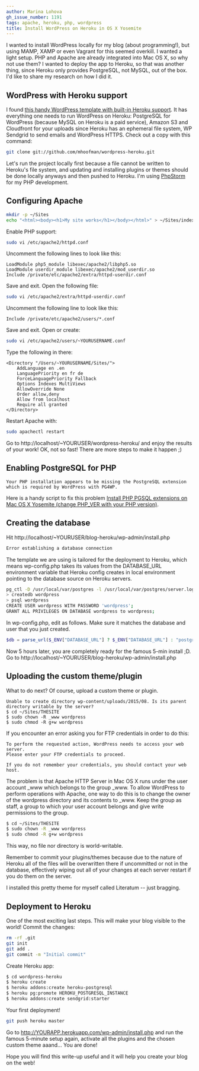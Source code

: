 ```yaml
---
author: Marina Lohova
gh_issue_number: 1191
tags: apache, heroku, php, wordpress
title: Install WordPress on Heroku in OS X Yosemite
---
```




I wanted to install WordPress locally for my blog (about programming!), but using MAMP, XAMP or even Vagrant for this seemed overkill. I wanted a light setup. PHP and Apache are already integrated into Mac OS X, so why not use them? I wanted to deploy the app to Heroku, so that was another thing, since Heroku only provides PostgreSQL, not MySQL, out of the box. I'd like to share my research on how I did it.

## WordPress with Heroku support

I found [this handy WordPress template with built-in Heroku support](https://github.com/mhoofman/wordpress-heroku). It has everything one needs to run WordPress on Heroku: PostgreSQL for WordPress (because MySQL on Heroku is a paid service), Amazon S3 and Cloudfront for your uploads since Heroku has an ephemeral file system, WP Sendgrid to send emails and WordPress HTTPS. Check out a copy with this command:

```bash
git clone git://github.com/mhoofman/wordpress-heroku.git
```

Let's run the project locally first because a file cannot be written to Heroku's file system, and updating and installing plugins or themes should be done locally anyways and then pushed to Heroku. I'm using [PhpStorm](https://www.jetbrains.com/phpstorm/) for my PHP development.

## Configuring Apache

```bash
mkdir -p ~/Sites
echo "<html><body><h1>My site works</h1></body></html>" > ~/Sites/index.html.en

```

Enable PHP support:

```bash
sudo vi /etc/apache2/httpd.conf
```

Uncomment the following lines to look like this:

```nohighlight
LoadModule php5_module libexec/apache2/libphp5.so
LoadModule userdir_module libexec/apache2/mod_userdir.so
Include /private/etc/apache2/extra/httpd-userdir.conf
```

Save and exit. Open the following file:

```bash
sudo vi /etc/apache2/extra/httpd-userdir.conf
```

Uncomment the following line to look like this:

```nohighlight
Include /private/etc/apache2/users/*.conf
```

Save and exit. Open or create:

```bash
sudo vi /etc/apache2/users/~YOURUSERNAME.conf
```

Type the following in there:

```nohighlight
<Directory "/Users/~YOURUSERNAME/Sites/">
    AddLanguage en .en
    LanguagePriority en fr de
    ForceLanguagePriority Fallback
    Options Indexes MultiViews
    AllowOverride None
    Order allow,deny
    Allow from localhost
    Require all granted
</Directory>
```

Restart Apache with:

```bash
sudo apachectl restart
```

Go to http://localhost/~YOURUSER/wordpress-heroku/ and enjoy the results of your work! OK, not so fast! There are more steps to make it happen ;)

## Enabling PostgreSQL for PHP

```nohighlight
Your PHP installation appears to be missing the PostgreSQL extension which is required by WordPress with PG4WP.
```

Here is a handy script to fix this problem [Install PHP PGSQL extensions on Mac OS X Yosemite (change PHP_VER with your PHP version)](https://gist.github.com/ftert/ec5d77ffd9d8e8acce2c).

## Creating the database

Hit http://localhost/~YOURUSER/blog-heroku/wp-admin/install.php

```html
Error establishing a database connection
```

The template we are using is tailored for the deployment to Heroku, which means wp-config.php takes its values from the DATABASE_URL environment variable that Heroku config creates in local environment pointing to the database source on Heroku servers.

```bash
pg_ctl -D /usr/local/var/postgres -l /usr/local/var/postgres/server.log start
> createdb wordpress
> psql wordpress
CREATE USER wordpress WITH PASSWORD 'wordpress';
GRANT ALL PRIVILEGES ON DATABASE wordpress to wordpress; 
```

In wp-config.php, edit as follows. Make sure it matches the database and user that you just created.

```php
$db = parse_url($_ENV["DATABASE_URL"] ? $_ENV["DATABASE_URL"] : "postgres://wordpress:wordpress@localhost:5432/wordpress");
```

Now 5 hours later, you are completely ready for the famous 5-min install ;D. Go to http://localhost/~YOURUSER/blog-heroku/wp-admin/install.php

## Uploading the custom theme/plugin

What to do next? Of course, upload a custom theme or plugin.

```nohighlight
Unable to create directory wp-content/uploads/2015/08. Is its parent directory writable by the server?
$ cd ~/Sites/THESITE
$ sudo chown -R _www wordpress
$ sudo chmod -R g+w wordpress
```

If you encounter an error asking you for FTP credentials in order to do this:

```nohighlight
To perform the requested action, WordPress needs to access your web server.
Please enter your FTP credentials to proceed.

If you do not remember your credentials, you should contact your web host.
```

The problem is that Apache HTTP Server in Mac OS X runs under the user account _www which belongs to the group _www. To allow WordPress to perform operations with Apache, one way to do this is to change the owner of the wordpress directory and its contents to _www. Keep the group as staff, a group to which your user account belongs and give write permissions to the group.

```bash
$ cd ~/Sites/THESITE
$ sudo chown -R _www wordpress
$ sudo chmod -R g+w wordpress
```

This way, no file nor directory is world-writable.

Remember to commit your plugins/themes because due to the nature of Heroku all of the files will be overwritten there if uncommitted or not in the database, effectively wiping out all of your changes at each server restart if you do them on the server.

I installed this pretty theme for myself called Literatum -- just bragging.

## Deployment to Heroku

One of the most exciting last steps. This will make your blog visible to the world! Commit the changes:

```bash
rm -rf .git
git init
git add .
git commit -m "Initial commit"
```

Create Heroku app:

```bash
$ cd wordpress-heroku
$ heroku create
$ heroku addons:create heroku-postgresql
$ heroku pg:promote HEROKU_POSTGRESQL_INSTANCE
$ heroku addons:create sendgrid:starter
```

Your first deployment!

```bash
git push heroku master
```

Go to http://YOURAPP.herokuapp.com/wp-admin/install.php and run the famous 5-minute setup again, activate all the plugins and the chosen custom theme aaand... You are done!

Hope you will find this write-up useful and it will help you create your blog on the web!


